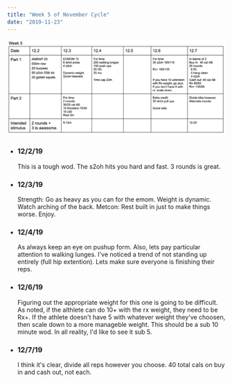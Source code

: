 ```yaml
---
title: "Week 5 of November Cycle"
date: "2019-11-23"
---
```


![workouts](./week5.jpg)
*  ### 12/2/19
    This is a tough wod.  The s2oh hits you hard and fast.  3 rounds is great. 
* ### 12/3/19 
    Strength: Go as heavy as you can for the emom. Weight is dynamic.  Watch arching of the back.
    Metcon: Rest built in just to make things worse.  Enjoy. 
* ### 12/4/19
    As always keep an eye on pushup form.  Also, lets pay particular attention to walking lunges.  I've noticed a trend of not standing up entirely (full hip extention).  Lets make sure everyone is finishing their reps. 
* ### 12/6/19 
    Figuring out the appropriate weight for this one is going to be difficult.  As noted, if the althlete can do 10+ with the rx weight, they need to be Rx+.  If the athlete doesn't have 5 with whatever weight they've choosen, then scale down to a more manageble weight.  This should be a sub 10 minute wod.  In all reality, I'd like to see it sub 5.  
* ### 12/7/19
    I think it's clear, divide all reps however you choose.  40 total cals on buy in and cash out, not each.  